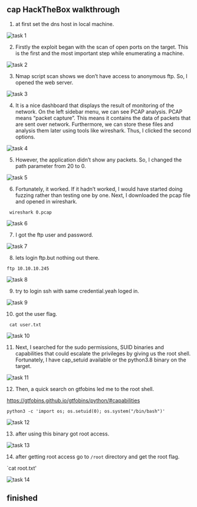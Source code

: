 

## cap HackTheBox walkthrough

1. at first set the dns host in local machine.

![task 1](https://github.com/geeksniper/hack-the-box-writeup/blob/76cab619b9e6a85172279da83c03124dfb0505b9/cap/cap-images/01.setdnshost.png)

2. Firstly the exploit began with the scan of open ports on the target. This is the first and the most important step while enumerating a machine.

![task 2](https://github.com/geeksniper/hack-the-box-writeup/blob/76cab619b9e6a85172279da83c03124dfb0505b9/cap/cap-images/02.nmapscan.png)

3. Nmap script scan shows we don’t have access to anonymous ftp. So, I opened the web server.

![task 3](https://github.com/geeksniper/hack-the-box-writeup/blob/76cab619b9e6a85172279da83c03124dfb0505b9/cap/cap-images/03.webview.png)

4. It is a nice dashboard that displays the result of monitoring of the network. On the left sidebar menu, we can see PCAP analysis. PCAP means “packet capture”. This means it contains the data of packets that are sent over network. Furthermore, we can store these files and analysis them later using tools like wireshark. Thus, I clicked the second options.

![task 4](https://github.com/geeksniper/hack-the-box-writeup/blob/76cab619b9e6a85172279da83c03124dfb0505b9/cap/cap-images/04.clicksecondoption.png)

5. However, the application didn’t show any packets. So, I changed the path parameter from 20 to 0.

![task 5](https://github.com/geeksniper/hack-the-box-writeup/blob/4930556dce96ba078624173073f2ee5e6480b783/cap/cap-images/05.path0.png)

6. Fortunately, it worked. If it hadn’t worked, I would have started doing fuzzing rather than testing one by one. Next, I downloaded the pcap file and opened in wireshark.

` wireshark 0.pcap`

![task 6](https://github.com/geeksniper/hack-the-box-writeup/blob/4930556dce96ba078624173073f2ee5e6480b783/cap/cap-images/06.open-with-wireshark.png)

7. I got the ftp user and password.

![task 7](https://github.com/geeksniper/hack-the-box-writeup/blob/57e6a7ac52cbaff1c2bf2bace6a88a29a52ea974/cap/cap-images/07.got-user-pass-ftp-login.png)

8. lets login ftp.but nothing out there.

`ftp 10.10.10.245`

![task 8](https://github.com/geeksniper/hack-the-box-writeup/blob/8c893f7e71aae367836360d51008beb34788f392/cap/cap-images/08.login-ftp.png)

9. try to login ssh with same credential.yeah loged in.

![task 9](https://github.com/geeksniper/hack-the-box-writeup/blob/8c893f7e71aae367836360d51008beb34788f392/cap/cap-images/09.ssh-login.png)

10. got the user flag.

` cat user.txt`

![task 10](https://github.com/geeksniper/hack-the-box-writeup/blob/8c893f7e71aae367836360d51008beb34788f392/cap/cap-images/10.user.png)

11. Next, I searched for the sudo permissions, SUID binaries and capabilities that could escalate the privileges by giving us the root shell. Fortunately, I have cap_setuid available or the python3.8 binary on the target. 

![task 11](https://github.com/geeksniper/hack-the-box-writeup/blob/8c893f7e71aae367836360d51008beb34788f392/cap/cap-images/11.noththing-get-for-privesc.png)

12. Then, a quick search on gtfobins led me to the root shell.

https://gtfobins.github.io/gtfobins/python/#capabilities

`python3 -c 'import os; os.setuid(0); os.system("/bin/bash")'`

![task 12](https://github.com/geeksniper/hack-the-box-writeup/blob/8c893f7e71aae367836360d51008beb34788f392/cap/cap-images/12.gtfobins-privesc.png)

13. after using this binary got root access.

![task 13](https://github.com/geeksniper/hack-the-box-writeup/blob/8c893f7e71aae367836360d51008beb34788f392/cap/cap-images/13.got-root-access.png)

14. after getting root access go to `/root` directory and get the root flag.

`cat root.txt'

![task 14](https://github.com/geeksniper/hack-the-box-writeup/blob/8c893f7e71aae367836360d51008beb34788f392/cap/cap-images/14.root-flag.png)


## finished




